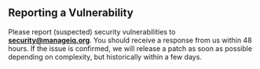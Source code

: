## Reporting a Vulnerability

Please report (suspected) security vulnerabilities to **[security@manageiq.org](mailto:security@manageiq.org)**.  You should receive a response from us within 48 hours.  If the issue is confirmed, we will release a patch as soon as possible depending on complexity, but historically within a few days.
